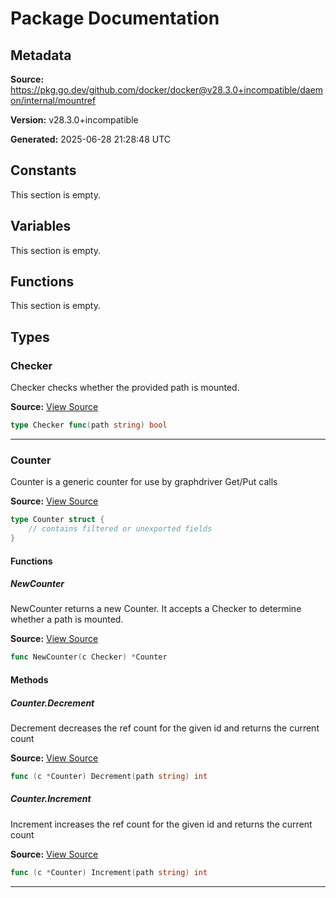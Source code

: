 # Package Documentation

## Metadata

**Source:** https://pkg.go.dev/github.com/docker/docker@v28.3.0+incompatible/daemon/internal/mountref

**Version:** v28.3.0+incompatible

**Generated:** 2025-06-28 21:28:48 UTC

## Constants

This section is empty.

## Variables

This section is empty.

## Functions

This section is empty.

## Types

### Checker

Checker checks whether the provided path is mounted.

**Source:** [View Source](https://github.com/docker/docker/blob/v28.3.0/daemon/internal/mountref/counter.go#L18)  

```go
type Checker func(path string) bool
```

---

### Counter

Counter is a generic counter for use by graphdriver Get/Put calls

**Source:** [View Source](https://github.com/docker/docker/blob/v28.3.0/daemon/internal/mountref/counter.go#L11)  

```go
type Counter struct {
	// contains filtered or unexported fields
}
```

#### Functions

##### NewCounter

NewCounter returns a new Counter. It accepts a Checker to
determine whether a path is mounted.

**Source:** [View Source](https://github.com/docker/docker/blob/v28.3.0/daemon/internal/mountref/counter.go#L22)  

```go
func NewCounter(c Checker) *Counter
```

#### Methods

##### Counter.Decrement

Decrement decreases the ref count for the given id and returns the current count

**Source:** [View Source](https://github.com/docker/docker/blob/v28.3.0/daemon/internal/mountref/counter.go#L37)  

```go
func (c *Counter) Decrement(path string) int
```

##### Counter.Increment

Increment increases the ref count for the given id and returns the current count

**Source:** [View Source](https://github.com/docker/docker/blob/v28.3.0/daemon/internal/mountref/counter.go#L30)  

```go
func (c *Counter) Increment(path string) int
```

---

